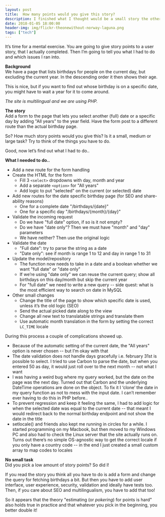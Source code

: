 ```yaml
---
layout: post
title:  How many points would you give this story?
description: I finished what I thought would be a small story the other day. A blogpost about the dangers of pokering story points.
date: 2018-01-05 18:00:00
header-img: img/flickr-theonewithout-norway-laguna.png
tags: ["tech"]
---
```


It’s time for a mental exercise. You are going to give story points to a user story, that I actually completed. 
Then I’m going to tell you what I had to do and which issues I ran into.

**Background**  
We have a page that lists birthdays for people on the current day, but excluding the current year. In the descending order it then shows their age.

This is nice, but if you want to find out whose birthday is on a specific date, you might have to wait a year for it to come around.

_The site is  multilingual and we are using PHP._

**The story**  
Add a form to the page that lets you select another (full) date or a specific day by adding "All years" to the year field. 
Have the form post to a different route than the actual birthday page.

So? How much story points would you give this? Is it a small, medium or large task?
Try to think of the things you have to do.

Good, now let’s find out what I had to do..

**What I needed to do..**  
- Add a new route for the form handling
- Create the HTML for the form
    - Fill 3 `<select>` dropdowns with day, month and year
    - Add a separate `<option>` for "All years"
    - Add logic to put "selected" on the current (or selected) date
- Add new routes for the date specific birthday page (for SEO and share-ability reasons)
    - One for a complete date "/birthdays/{date}"
    - One for a specific day "/birthdays/{month}/{day}"
- Validate the incoming request
    - Do we have "full date" option, if so is it not empty?
    - Do we have "date only"? Then we must have "month" and "day" parameters
    - We have neither? Then use the original logic
- Validate the date
    - "Full date": try to parse the string as a date
    - "Date only": see if month is range 1 to 12 and day in range 1 to 31
- Update the model/repository
    - The function now needs to take in a date and a boolean whether we want "full date" or "date only"
    - If we’re using "date only" we can reuse the current query; show all birthdays on this day/month but skip the current year
    - For "full date" we need to write a new query -- side quest: what is the most efficient way to search on date in MySQL
- Other small changes
    - Change the title of the page to show which specific date is used, unless it’s the old logic (SEO)
    - Send the actual picked date along to the view
    - Change all new text to translatable strings and translate them
    - Use automatic month translation in the form by setting the correct `LC_TIME` locale

During this process a couple of complications showed up.
- Because of the automatic setting of the current date, the "All years" option is never chosen -- but I’m okay with that
- The date validation does not handle days gracefully i.e. february 31st is possible to select. 
I tried to use Carbon to parse the date, but when you entered 50 as day, it would just roll over to the next month -- not what I want
- I was having a weird bug where my query worked, but the date on the page was the next day. 
Turned out that Carbon and the underlying DateTime operations are done on the object. 
To fix it I ‘clone’ the date in my query function as not to mess with the input date. I can’t remember ever having to do this in PHP before..
- To prevent regression and keep it feeling the same, I had to add logic for when the selected date was equal to the current date -- 
that meant I would redirect back to the normal birthday endpoint and not show the date in the title
- setlocale() and friends also kept me running in circles for a while. I started programming on my Macbook, 
but then moved to my Windows PC and also had to check the Linux server that the site actually runs on. 
Turns out there’s no simple OS-agnostic way to get the correct locale if you only have a country code -- 
in the end I just created a small custom array to map codes to locales

**No small task**  
Did you pick a low amount of story points? So did I!

If you read the story you think all you have to do is add a form and change the query for fetching birthdays a bit. 
But then you have to add user interface, user experience, security, validation and ideally have tests too. 
Then, if you care about SEO and multilingualism, you have to add that too!

So it appears that the theory "estimating (or _pokering_) for points is hard" also holds true in practice
and that whatever you pick in the beginning, you better double it!
